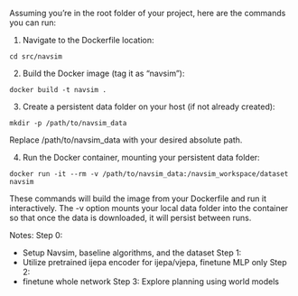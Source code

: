 Assuming you’re in the root folder of your project, here are the commands you can run:
1.	Navigate to the Dockerfile location:

```
cd src/navsim
```

2.	Build the Docker image (tag it as “navsim”):

```
docker build -t navsim .
```

3.	Create a persistent data folder on your host (if not already created):

```
mkdir -p /path/to/navsim_data
```
Replace /path/to/navsim_data with your desired absolute path.

4.	Run the Docker container, mounting your persistent data folder:

```
docker run -it --rm -v /path/to/navsim_data:/navsim_workspace/dataset navsim
```


These commands will build the image from your Dockerfile and run it interactively. The -v option mounts your local data folder into the container so that once the data is downloaded, it will persist between runs.


Notes: 
Step 0: 
- Setup Navsim, baseline algorithms, and the dataset
Step 1: 
- Utilize pretrained ijepa encoder for ijepa/vjepa, finetune MLP only
Step 2:
- finetune whole network
Step 3:
Explore planning using world models 